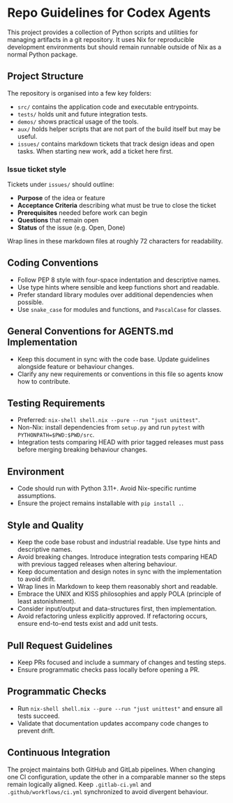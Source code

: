 # Repo Guidelines for Codex Agents

This project provides a collection of Python scripts and utilities for
managing artifacts in a git repository.
It uses Nix for reproducible development environments but should remain
runnable outside of Nix as a normal Python package.

## Project Structure

The repository is organised into a few key folders:

- `src/` contains the application code and executable entrypoints.
- `tests/` holds unit and future integration tests.
- `demos/` shows practical usage of the tools.
- `aux/` holds helper scripts that are not part of the build itself but may be
  useful.
- `issues/` contains markdown tickets that track design ideas and open tasks.
  When starting new work, add a ticket here first.

### Issue ticket style

Tickets under `issues/` should outline:

- **Purpose** of the idea or feature
- **Acceptance Criteria** describing what must be true to close the ticket
- **Prerequisites** needed before work can begin
- **Questions** that remain open
- **Status** of the issue (e.g. Open, Done)

Wrap lines in these markdown files at roughly 72 characters for readability.

## Coding Conventions

- Follow PEP 8 style with four-space indentation and descriptive names.
- Use type hints where sensible and keep functions short and readable.
- Prefer standard library modules over additional dependencies when possible.
- Use `snake_case` for modules and functions, and `PascalCase` for classes.

## General Conventions for AGENTS.md Implementation

- Keep this document in sync with the code base.
  Update guidelines alongside feature or behaviour changes.
- Clarify any new requirements or conventions in this file so agents know how
  to contribute.

## Testing Requirements

- Preferred: `nix-shell shell.nix --pure --run "just unittest"`.
- Non-Nix: install dependencies from `setup.py` and run `pytest` with
  `PYTHONPATH=$PWD:$PWD/src`.
- Integration tests comparing HEAD with prior tagged releases must pass
  before merging breaking behaviour changes.

## Environment

- Code should run with Python 3.11+. Avoid Nix-specific runtime assumptions.
- Ensure the project remains installable with `pip install .`.

## Style and Quality

- Keep the code base robust and industrial readable. Use type hints and
  descriptive names.
- Avoid breaking changes. Introduce integration tests comparing HEAD with
  previous tagged releases when altering behaviour.
- Keep documentation and design notes in sync with the implementation to avoid
  drift.
- Wrap lines in Markdown to keep them reasonably short and readable.
- Embrace the UNIX and KISS philosophies and apply POLA (principle of least
  astonishment).
- Consider input/output and data-structures first, then implementation.
- Avoid refactoring unless explicitly approved. If refactoring occurs, ensure
  end-to-end tests exist and add unit tests.

## Pull Request Guidelines

- Keep PRs focused and include a summary of changes and testing steps.
- Ensure programmatic checks pass locally before opening a PR.

## Programmatic Checks

- Run `nix-shell shell.nix --pure --run "just unittest"` and ensure all tests
  succeed.
- Validate that documentation updates accompany code changes to prevent drift.

## Continuous Integration

The project maintains both GitHub and GitLab pipelines.
When changing one CI configuration, update the other in a comparable manner so
the steps remain logically aligned.
Keep `.gitlab-ci.yml` and `.github/workflows/ci.yml` synchronized to avoid
divergent behaviour.
